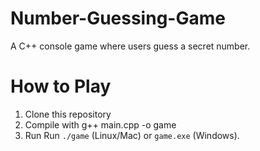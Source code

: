 # Number-Guessing-Game
A C++ console game where users guess a secret number.


# How to Play
1. Clone this repository
2. Compile with g++ main.cpp -o game
3. Run Run `./game` (Linux/Mac) or `game.exe` (Windows).  
